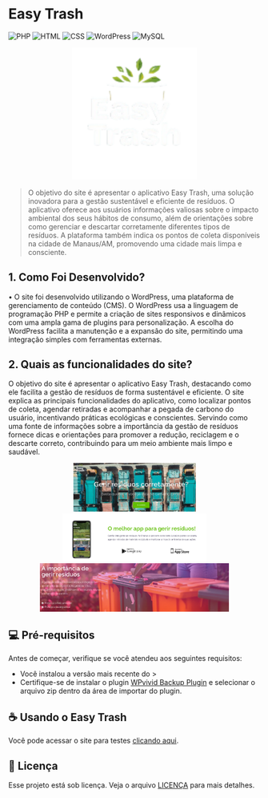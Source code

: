 #   Easy Trash

![PHP](https://img.shields.io/badge/PHP-777BB4?style=for-the-badge&logo=php&logoColor=white)
![HTML](https://img.shields.io/badge/HTML5-E34F26?style=for-the-badge&logo=html5&logoColor=white)
![CSS](https://img.shields.io/badge/CSS3-1572B6?style=for-the-badge&logo=css3&logoColor=white)
![WordPress](https://img.shields.io/badge/WordPress-21759B?style=for-the-badge&logo=wordpress&logoColor=white)
![MySQL](https://img.shields.io/badge/MySQL-4479A1?style=for-the-badge&logo=mysql&logoColor=white)

<p align="center">
<img src="images\logo_semfundo.png" width="250">
</p>

> O objetivo do site é apresentar o aplicativo Easy Trash, uma solução inovadora para a gestão sustentável e eficiente de resíduos. O aplicativo oferece aos usuários informações valiosas sobre o impacto ambiental dos seus hábitos de consumo, além de orientações sobre como gerenciar e descartar corretamente diferentes tipos de resíduos. A plataforma também indica os pontos de coleta disponíveis na cidade de Manaus/AM, promovendo uma cidade mais limpa e consciente.

## 1. Como Foi Desenvolvido?

•	O site foi desenvolvido utilizando o WordPress, uma plataforma de gerenciamento de conteúdo (CMS). O WordPress usa a linguagem de programação PHP e permite a criação de sites responsivos e dinâmicos com uma ampla gama de plugins para personalização. A escolha do WordPress facilita a manutenção e a expansão do site, permitindo uma integração simples com ferramentas externas.

## 2. Quais as funcionalidades do site?

O objetivo do site é apresentar o aplicativo Easy Trash, destacando como ele facilita a gestão de resíduos de forma sustentável e eficiente. O site explica as principais funcionalidades do aplicativo, como localizar pontos de coleta, agendar retiradas e acompanhar a pegada de carbono do usuário, incentivando práticas ecológicas e conscientes. Servindo como uma fonte de informações sobre a importância da gestão de resíduos fornece dicas e orientações para promover a redução, reciclagem e o descarte correto, contribuindo para um meio ambiente mais limpo e saudável.
<p align="center">
  <img src="images\principal.png" alt="Tela Inicial" width="245">
  <img src="images\melhor_app.png" alt="Melhor App" width="287">
  <img src="images\importancia.png" alt="Importancia" width="378">
</p>

## 💻 Pré-requisitos

Antes de começar, verifique se você atendeu aos seguintes requisitos:

- Você instalou a versão mais recente do <Wordpress>>
- Certifique-se de instalar o plugin [WPvivid Backup Plugin](https://wordpress.org/plugins/wpvivid-backup-mainwp/) e selecionar o arquivo zip dentro da área de importar do plugin.

## ☕ Usando o Easy Trash

Você pode acessar o site para testes [clicando aqui](https://easytrash.free.nf/).

## 📝 Licença

Esse projeto está sob licença. Veja o arquivo [LICENÇA](LICENSE.md) para mais detalhes.

